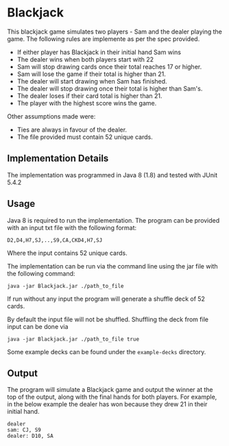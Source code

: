 # Blackjack 
This blackjack game simulates two players - Sam and the dealer playing the game. The following rules are implemente as per the spec provided.

* If either player has Blackjack in their initial hand Sam wins 
* The dealer wins when both players start with 22
* Sam will stop drawing cards once their total reaches 17 or higher.
* Sam will lose the game if their total is higher than 21.
* The dealer will start drawing when Sam has finished.
* The dealer will stop drawing once their total is higher than Sam's.
* The dealer loses if their card total is higher than 21.
* The player with the highest score wins the game.

Other assumptions made were:

* Ties are always in favour of the dealer.
* The file provided must contain 52 unique cards.

## Implementation Details
The implementation was programmed in Java 8 (1.8) and tested with JUnit 5.4.2

## Usage
Java 8 is required to run the implementation. The program can be provided with an input txt file with the following format:
```shell
D2,D4,H7,SJ,..,S9,CA,CKD4,H7,SJ
```
Where the input contains 52 unique cards.

The implementation can be run via the command line using the jar file with the following command:

```shell
java -jar Blackjack.jar ./path_to_file
```

If run without any input the program will generate a shuffle deck of 52 cards.

By default the input file will not be shuffled. Shuffling the deck from file input can be done via
```shell
java -jar Blackjack.jar ./path_to_file true
```

Some example decks can be found under the `example-decks` directory.

## Output
The program will simulate a Blackjack game and output the winner at the top of the output, along with the final hands for both players. For example, in the below example the dealer has won because they drew 21 in their initial hand.

```shell
dealer
sam: CJ, S9
dealer: D10, SA
```